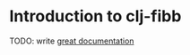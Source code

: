 # Introduction to clj-fibb

TODO: write [great documentation](http://jacobian.org/writing/what-to-write/)
